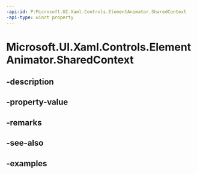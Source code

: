 ```yaml
---
-api-id: P:Microsoft.UI.Xaml.Controls.ElementAnimator.SharedContext
-api-type: winrt property
---
```


# Microsoft.UI.Xaml.Controls.ElementAnimator.SharedContext

<!--
protected Microsoft.UI.Xaml.Controls.AnimationContext SharedContext { get; }
-->


## -description

## -property-value

## -remarks

## -see-also

## -examples


